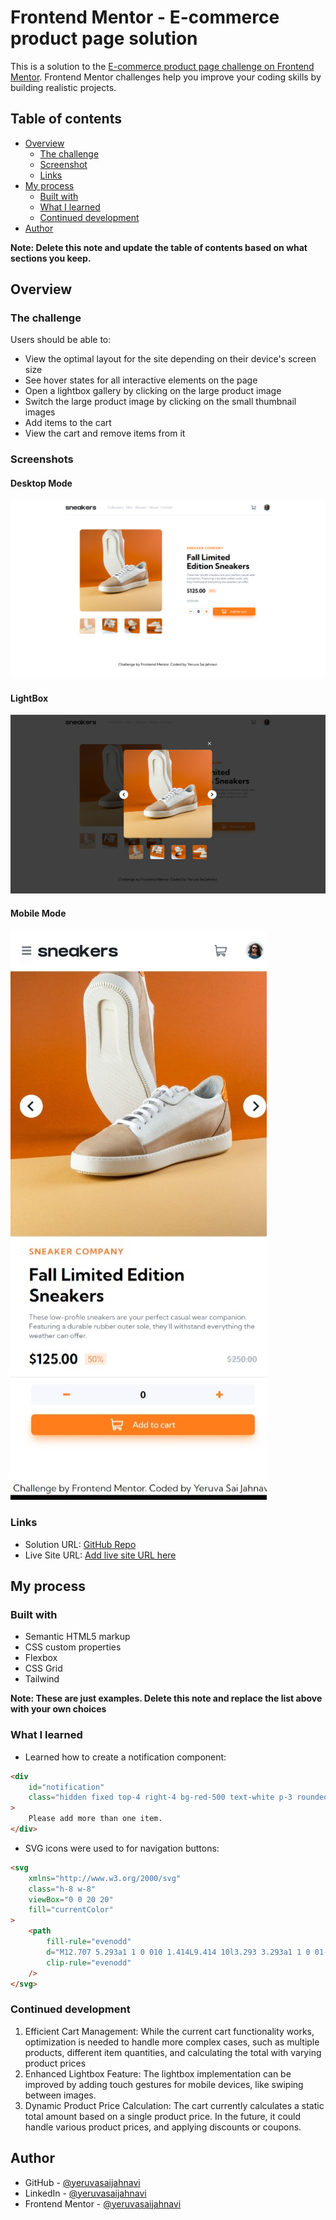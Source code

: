 # Frontend Mentor - E-commerce product page solution

This is a solution to the [E-commerce product page challenge on Frontend Mentor](https://www.frontendmentor.io/challenges/ecommerce-product-page-UPsZ9MJp6). Frontend Mentor challenges help you improve your coding skills by building realistic projects.

## Table of contents

-   [Overview](#overview)
    -   [The challenge](#the-challenge)
    -   [Screenshot](#screenshot)
    -   [Links](#links)
-   [My process](#my-process)
    -   [Built with](#built-with)
    -   [What I learned](#what-i-learned)
    -   [Continued development](#continued-development)
-   [Author](#author)

**Note: Delete this note and update the table of contents based on what sections you keep.**

## Overview

### The challenge

Users should be able to:

-   View the optimal layout for the site depending on their device's screen size
-   See hover states for all interactive elements on the page
-   Open a lightbox gallery by clicking on the large product image
-   Switch the large product image by clicking on the small thumbnail images
-   Add items to the cart
-   View the cart and remove items from it

### Screenshots

#### Desktop Mode

![desktop screenshot](images\screenshots\desktop.png)

#### LightBox

![lightbox screenshot](images\screenshots\lightbox.png)

#### Mobile Mode

![mobile screenshot](images\screenshots\mobile.jpeg)

### Links

-   Solution URL: [GitHub Repo](https://github.com/yeruvasaijahnavi/ecommerce-shoes)
-   Live Site URL: [Add live site URL here](https://your-live-site-url.com)

## My process

### Built with

-   Semantic HTML5 markup
-   CSS custom properties
-   Flexbox
-   CSS Grid
-   Tailwind

**Note: These are just examples. Delete this note and replace the list above with your own choices**

### What I learned

-   Learned how to create a notification component:

```html
<div
    id="notification"
    class="hidden fixed top-4 right-4 bg-red-500 text-white p-3 rounded-md"
>
    Please add more than one item.
</div>
```

-   SVG icons were used to for navigation buttons:

```html
<svg
    xmlns="http://www.w3.org/2000/svg"
    class="h-8 w-8"
    viewBox="0 0 20 20"
    fill="currentColor"
>
    <path
        fill-rule="evenodd"
        d="M12.707 5.293a1 1 0 010 1.414L9.414 10l3.293 3.293a1 1 0 01-1.414 1.414l-4-4a1 1 0 010-1.414l4-4a1 1 0 011.414 0z"
        clip-rule="evenodd"
    />
</svg>
```

### Continued development

1. Efficient Cart Management: While the current cart functionality works, optimization is needed to handle more complex cases, such as multiple products, different item quantities, and calculating the total with varying product prices
2. Enhanced Lightbox Feature: The lightbox implementation can be improved by adding touch gestures for mobile devices, like swiping between images.
3. Dynamic Product Price Calculation: The cart currently calculates a static total amount based on a single product price. In the future, it could handle various product prices, and applying discounts or coupons.

## Author

-   GitHub - [@yeruvasaijahnavi](https://github.com/yeruvasaijahnavi)
-   LinkedIn - [@yeruvasaijahnavi](https://www.linkedin.com/in/yeruvasaijahnavi/)
-   Frontend Mentor - [@yeruvasaijahnavi](https://www.frontendmentor.io/profile/yeruvasaijahnavi)
